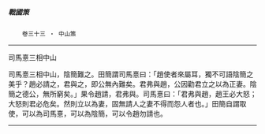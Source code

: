 

##### 戰國策
　　`卷三十三 ‧ 中山策`

* * *

司馬憙三相中山

司馬憙三相中山，陰簡難之。田簡謂司馬憙曰：「趙使者來屬耳，獨不可語陰簡之美乎？趙必請之，君與之，即公無內難矣。君弗與趙，公因勸君立之以為正妻。陰簡之德公，無所窮矣。」果令趙請，君弗與。司馬憙曰：「君弗與趙，趙王必大怒；大怒則君必危矣。然則立以為妻，固無請人之妻不得而怨人者也。」田簡自謂取使，可以為司馬憙，可以為陰簡，可以令趙勿請也。

* * *

